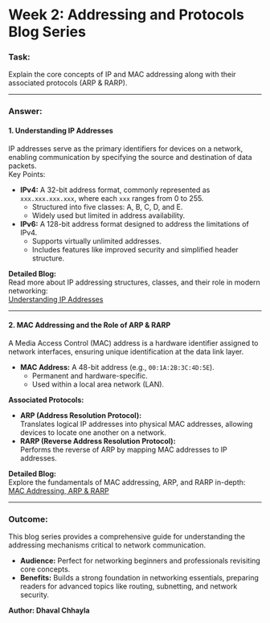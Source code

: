 # **Week 2: Addressing and Protocols Blog Series**

### **Task:**  
Explain the core concepts of IP and MAC addressing along with their associated protocols (ARP & RARP).  

---

### **Answer:**  

#### **1. Understanding IP Addresses**  
IP addresses serve as the primary identifiers for devices on a network, enabling communication by specifying the source and destination of data packets.  
Key Points:  
- **IPv4:** A 32-bit address format, commonly represented as `xxx.xxx.xxx.xxx`, where each `xxx` ranges from 0 to 255.  
  - Structured into five classes: A, B, C, D, and E.  
  - Widely used but limited in address availability.  
- **IPv6:** A 128-bit address format designed to address the limitations of IPv4.  
  - Supports virtually unlimited addresses.  
  - Includes features like improved security and simplified header structure.  

**Detailed Blog:**  
Read more about IP addressing structures, classes, and their role in modern networking:  
[Understanding IP Addresses](https://dhavalchhayla-ip-addressing.blogspot.com/2024/06/understanding-ip-addresses.html)

---

#### **2. MAC Addressing and the Role of ARP & RARP**  
A Media Access Control (MAC) address is a hardware identifier assigned to network interfaces, ensuring unique identification at the data link layer.  
- **MAC Address:** A 48-bit address (e.g., `00:1A:2B:3C:4D:5E`).  
  - Permanent and hardware-specific.  
  - Used within a local area network (LAN).  

**Associated Protocols:**  
- **ARP (Address Resolution Protocol):**  
  Translates logical IP addresses into physical MAC addresses, allowing devices to locate one another on a network.  
- **RARP (Reverse Address Resolution Protocol):**  
  Performs the reverse of ARP by mapping MAC addresses to IP addresses.  

**Detailed Blog:**  
Explore the fundamentals of MAC addressing, ARP, and RARP in-depth:  
[MAC Addressing, ARP & RARP](https://dhavalchhayla-ip-addressing.blogspot.com/2024/05/basics-of-mac-addressing-functionality.html)

---

### **Outcome:**  
This blog series provides a comprehensive guide for understanding the addressing mechanisms critical to network communication.  
- **Audience:** Perfect for networking beginners and professionals revisiting core concepts.  
- **Benefits:** Builds a strong foundation in networking essentials, preparing readers for advanced topics like routing, subnetting, and network security.  

**Author: Dhaval Chhayla**
